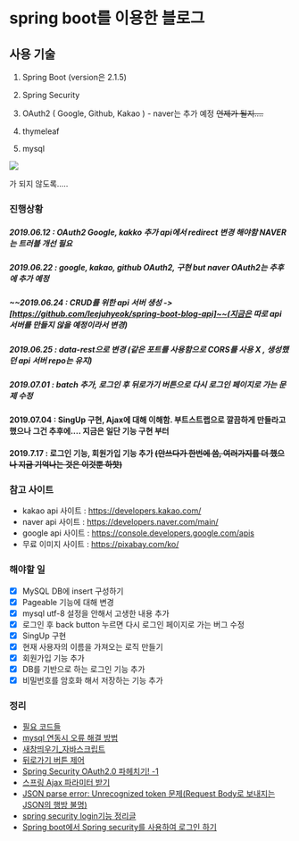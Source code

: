 # spring boot를 이용한 블로그



## 사용 기술

1. Spring Boot (version은 2.1.5)

2. Spring Security

3. OAuth2  ( Google, Github, Kakao )  - naver는 추가 예정   ~~언제가 될지....~~

4. thymeleaf

5. mysql

   

![](http://www.pickis.co.kr/content/contents/upload/2017-04/58edd86a0f389.JPG)

가 되지 않도록.....




### 진행상황

##### 2019.06.12 : OAuth2 Google, kakko 추가 api에서 redirect 변경 해야함 NAVER는 트러블 개선 필요
##### 2019.06.22 : google, kakao, github OAuth2, 구현 but naver OAuth2는 추후에 추가 예정
##### ~~2019.06.24 : CRUD를 위한 api 서버 생성 -> [https://github.com/leejuhyeok/spring-boot-blog-api]~~(지금은 따로 api 서버를 만들지 않을 예정이라서 변경)
##### 2019.06.25 : data-rest으로 변경 (같은 포트를 사용함으로 CORS를 사용 X , 생성했던 api 서버 repo는 유지)

##### 2019.07.01 :  batch 추가, 로그인 후 뒤로가기 버튼으로 다시 로그인 페이지로 가는 문제 수정

#### 2019.07.04 : SingUp 구현, Ajax에 대해 이해함. 부트스트랩으로 깔끔하게 만들라고 했으나 그건 추후에.... 지금은 일단 기능 구현 부터

#### 2019.7.17 : 로그인 기능, 회원가입 기능 추가 ~~(안쓰다가 한번에 씀, 여러가지를 더 했으나 지금 기억나는 것은 이것뿐 하핫)~~










### 참고 사이트
- kakao api 사이트 : https://developers.kakao.com/
- naver api 사이트 : https://developers.naver.com/main/
- google api 사이트 : https://console.developers.google.com/apis
- 무료 이미지 사이트 : https://pixabay.com/ko/



### 해야할 일

- [x] MySQL DB에 insert 구성하기
- [x] Pageable 기능에 대해 변경
- [x] mysql utf-8 설정을 안해서 고생한 내용 추가
- [x] 로그인 후 back button 누르면 다시 로그인 페이지로 가는 버그 수정
- [x] SingUp 구현
- [x] 현재 사용자의 이름을 가져오는 로직 만들기
- [x] 회원가입 기능 추가
- [x] DB를 기반으로 하는 로그인 기능 추가
- [x] 비밀번호를 암호화 해서 저장하는 기능 추가

### 정리
 - [필요 코드들](./study/Codes.md)
 - [mysql 연동시 오류 해결 방법](./study/MySQLError.md)
 - [새창띄우기_자바스크립트](https://m.blog.naver.com/PostView.nhn?blogId=racoon_z&logNo=220606460942&proxyReferer=https%3A%2F%2Fwww.google.com%2F)
 - [뒤로가기 버튼 제어](https://stackoverflow.com/questions/18147302/how-to-handle-back-button-using-spring-security)
 - [Spring Security OAuth2.0 파헤치기! -1](https://coding-start.tistory.com/158)
 - [스프링 Ajax 파라미터 받기](http://javakorean.com/%EC%8A%A4%ED%94%84%EB%A7%81-ajax-%ED%8C%8C%EB%9D%BC%EB%AF%B8%ED%84%B0-%EB%B0%9B%EA%B8%B0/)
 - [JSON parse error: Unrecognized token 문제(Request Body로 보내지는 JSON의 행방 불명)](https://github.com/HomoEfficio/dev-tips/blob/master/Request%20Body%EB%A1%9C%20%EB%B3%B4%EB%82%B4%EC%A7%80%EB%8A%94%20JSON%EC%9D%98%20%ED%96%89%EB%B0%A9%20%EB%B6%88%EB%AA%85.md)
 - [spring security login기능 정리글](https://xmfpes.github.io/spring/spring-security/)
 - [Spring boot에서 Spring security를 사용하여 로그인 하기](https://wedul.site/170)